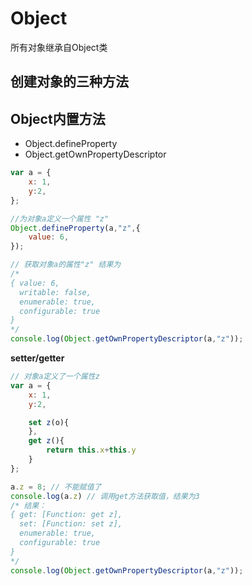 # Object

所有对象继承自Object类



##  创建对象的三种方法

## Object内置方法

* Object.defineProperty
* Object.getOwnPropertyDescriptor

```JavaScript
var a = {
    x: 1,
    y:2,
};

//为对象a定义一个属性 "z"
Object.defineProperty(a,"z",{
    value: 6,
});

// 获取对象a的属性"z" 结果为
/*
{ value: 6,
  writable: false,
  enumerable: true,
  configurable: true 
}
*/
console.log(Object.getOwnPropertyDescriptor(a,"z"));
```

**setter/getter**

```JavaScript
// 对象a定义了一个属性z
var a = {
    x: 1,
    y:2,

    set z(o){
    },
    get z(){
        return this.x+this.y
    }
};

a.z = 8; // 不能赋值了
console.log(a.z) // 调用get方法获取值，结果为3
/* 结果：
{ get: [Function: get z],
  set: [Function: set z],
  enumerable: true,
  configurable: true 
}
*/
console.log(Object.getOwnPropertyDescriptor(a,"z"));
```



